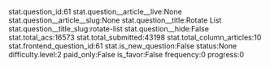 stat.question_id:61
stat.question__article__live:None
stat.question__article__slug:None
stat.question__title:Rotate List
stat.question__title_slug:rotate-list
stat.question__hide:False
stat.total_acs:16573
stat.total_submitted:43198
stat.total_column_articles:10
stat.frontend_question_id:61
stat.is_new_question:False
status:None
difficulty.level:2
paid_only:False
is_favor:False
frequency:0
progress:0
